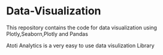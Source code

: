 # Data-Visualization
This repository contains the code for data visualization using Plotly,Seaborn,Plotly and Pandas


Atoti Analytics is a very easy to use data visulization Library

